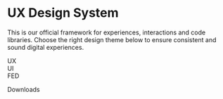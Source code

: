 UX Design System
================

This is our official framework for experiences, interactions and code libraries. Choose the right design theme below to ensure consistent and sound digital experiences.

<div class="row">
  <div class="medium-4 columns">UX</div>
  <div class="medium-4 columns">UI</div>
  <div class="medium-4 columns">FED</div>
</div>

Downloads
